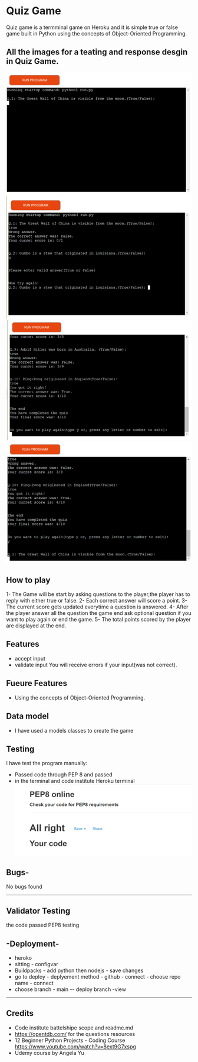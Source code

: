 # Quiz Game

Quiz game is a termminal game on Heroku and it is simple true or false game built in Python using the concepts of Object-Oriented Programming.

## All the images for a teating and response desgin in Quiz Game.
![Responsice Mockup](https://github.com/mzxz/quiz-game/blob/main/docs/1.PNG)
![Responsice Mockup](https://github.com/mzxz/quiz-game/blob/main/docs/2.PNG)
![Responsice Mockup](https://github.com/mzxz/quiz-game/blob/main/docs/3.PNG)
![Responsice Mockup](https://github.com/mzxz/quiz-game/blob/main/docs/4.PNG)
## How to play
1- The Game will be start by asking questions to the player,the player has to reply with either true or false.
2- Each correct answer will score a point.
3- The current score gets updated everytime a question is answered.
4- After the player answer all the question the game end ask optional question if you want to play again or end the game.
5- The total points scored by the player are displayed at the end.

## Features 

- accept input
- validate input
   You will receive errors if your input(was not correct).

## Fueure Features 
- Using the concepts of Object-Oriented Programming.

## Data model
- I have used a models classes to create the game

## Testing
I have test the program manually:
- Passed code through PEP 8 and passed
- in the terminal and code institute Heroku terminal
![Responsice Mockup](https://github.com/mzxz/quiz-game/blob/main/docs/test.PNG)

## Bugs-

No bugs found

---------------------------------------------------------------------------------------------------------------------
## Validator Testing
the code passed PEP8 testing

## -Deployment-
- heroko
- sitting - configvar
- Buildpacks - add python then nodejs - save changes
- go to deploy - deplyement method - github - connect - choose repo name - connect
- choose branch - main -- deploy branch
-view

---------------------------------------------------------------------------------------------------------------------

## Credits 
- Code institute battelshipe scope and readme.md
- https://opentdb.com/ for the questions resources
- 12 Beginner Python Projects - Coding Course https://www.youtube.com/watch?v=8ext9G7xspg 
- Udemy course by Angela Yu
